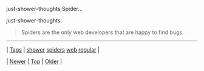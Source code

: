 <!--
title: just-shower-thoughts
date: 2020-06-28T15:27:00.111Z
tags: shower, spiders, web, regular
-->


just-shower-thoughts:Spider...

<p>just-shower-thoughts:</p><blockquote><p>Spiders are the only web developers that are happy to find bugs.</p></blockquote>

<!--BOTTOM-POST-NAVIGATION-->
---

| [Tags](tags.md) | [shower](tag-shower.md) [spiders](tag-spiders.md) [web](tag-web.md) [regular](tag-regular.md) |

| [Newer](141599897734.md) | [Top](index.md) | [Older](141650405274.md) |